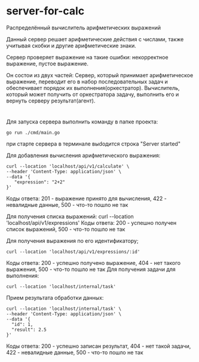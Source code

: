 # server-for-calc

Распределённый вычислитель арифметических выражений

Данный сервер решает арифметические действия с числами, также учитывая скобки и другие арифметические знаки.

Сервер проверяет выражение на такие ошибки: некорректное выражение, пустое выражение.

Он состои из двух частей:
Сервер, который принимает арифметическое выражение, переводит его в набор последовательных задач и обеспечивает порядок их выполнения(оркестратор).
Вычислитель, который может получить от оркестратора задачу, выполнить его и вернуть серверу результат(агент).
#
Для запуска сервера выполнить команду в папке проекта:
```
go run ./cmd/main.go
```
при старте сервера в терминале выdодится строка "Server started"

Для добавления вычисления арифметического выражения:
```
curl --location 'localhost/api/v1/calculate' \
--header 'Content-Type: application/json' \
--data '{
   "expression": "2+2"
}'
```
Коды ответа: 201 - выражение принято для вычисления, 422 - невалидные данные, 500 - что-то пошло не так

Для получения списка выражений:
curl --location 'localhost/api/v1/expressions'
Коды ответа: 200 - успешно получен список выражений, 500 - что-то пошло не так

Для получения выражения по его идентификатору;
```
curl --location 'localhost/api/v1/expressions/:id'
```
Коды ответа: 200 - успешно получено выражение, 404 - нет такого выражения, 500 - что-то пошло не так
Для получения задачи для выполнения:
```
curl --location 'localhost/internal/task'
```
Прием результата обработки данных:
```
curl --location 'localhost/internal/task' \
--header 'Content-Type: application/json' \
--data '{
  "id": 1,
  "result": 2.5
}'
```
Коды ответа: 200 - успешно записан результат, 404 - нет такой задачи, 422 - невалидные данные, 500 - что-то пошло не так
